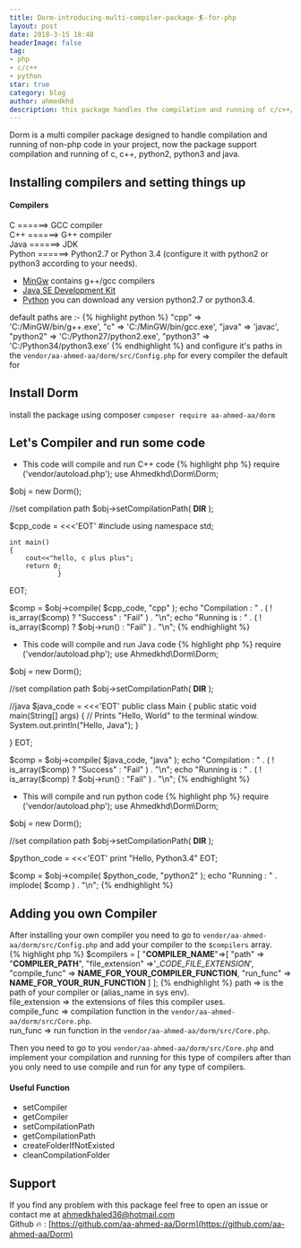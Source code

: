 ```yaml
---
title: Dorm-introducing-multi-compiler-package-🏄-for-php
layout: post
date: 2018-3-15 18:48
headerImage: false
tag:
- php
- c/c++
- python
star: true
category: blog
author: ahmedkhd
description: this package handles the compilation and running of c/c++/java/python2.x/python3.x code.
---
```

Dorm is a multi compiler package designed to handle compilation and running of non-php code in your project, now the package support compilation and running of c, c++, python2, python3 and java.


## Installing compilers and setting things up
#### Compilers
C        ======> GCC compiler <br>
C++      ======> G++ compiler <br>
Java     ======> JDK  <br>
Python   ======> Python2.7 or Python 3.4 (configure it with python2 or python3 according to your needs).<br>

* <a href="https://nuwen.net/mingw.html">MinGw</a> contains g++/gcc compilers 
* <a href="http://www.oracle.com/technetwork/java/javase/downloads/jdk10-downloads-4416644.html">Java SE Development Kit</a> 
* <a href="https://www.python.org/getit/">Python</a> you can download any version python2.7 or python3.4.

default paths are :-
{% highlight python %}
"cpp" => 'C:/MinGW/bin/g++.exe',
"c" => 'C:/MinGW/bin/gcc.exe',
"java" => 'javac',
"python2" => 'C:/Python27/python2.exe',
"python3" => 'C:/Python34/python3.exe'
{% endhighlight %}
and configure it's paths in the `vendor/aa-ahmed-aa/dorm/src/Config.php` for 
every compiler the default for 
## Install Dorm
install the package using composer `composer require aa-ahmed-aa/dorm`

## Let's Compiler and run some code
- This code will compile and run C++ code
{% highlight php %}
require ('vendor/autoload.php');
use Ahmedkhd\Dorm\Dorm;

$obj = new Dorm();

//set compilation path
$obj->setCompilationPath( __DIR__ );

$cpp_code = <<<'EOT'
	#include<iostream>
	using namespace std;

	int main()
	{
	    cout<<"hello, c plus plus";
	    return 0;
				}
EOT;
	
$comp = $obj->compile( $cpp_code, "cpp" );
echo "Compilation : " . ( ! is_array($comp) ? "Success" : "Fail" )  . "\n";
	echo "Running is : " . ( ! is_array($comp) ? $obj->run() : "Fail" ) . "\n";
{% endhighlight %}
- This code will compile and run Java code
{% highlight php %}
require ('vendor/autoload.php');
use Ahmedkhd\Dorm\Dorm;

$obj = new Dorm();

//set compilation path
$obj->setCompilationPath( __DIR__ );

//java
$java_code = <<<'EOT'
	public class Main {
	public static void main(String[] args) {
        // Prints "Hello, World" to the terminal window.
        System.out.println("Hello, Java");
    }

}
EOT;


$comp = $obj->compile( $java_code, "java" );
echo "Compilation : " . ( ! is_array($comp) ? "Success" : "Fail" )  . "\n";
echo "Running is : " . ( ! is_array($comp) ? $obj->run() : "Fail" ) . "\n";
{% endhighlight %}
- This will compile and run python code
{% highlight php %}
require ('vendor/autoload.php');
use Ahmedkhd\Dorm\Dorm;

$obj = new Dorm();

//set compilation path
$obj->setCompilationPath( __DIR__ );

$python_code = <<<'EOT'
print "Hello, Python3.4"
EOT;

$comp = $obj->compile( $python_code, "python2" );
echo "Running : " . implode( $comp )  . "\n";
{% endhighlight %}

## Adding you own Compiler
After installing your own compiler you need to go to `vendor/aa-ahmed-aa/dorm/src/Config.php`
and add your compiler to the `$compilers` array. <br/>
{% highlight php %}
$compilers = [
    "__COMPILER_NAME__"=>[
	"path" => "__COMPILER_PATH__",
	"file_extension" =>'__CODE_FILE_EXTENSION_',
	"compile_func" => __NAME_FOR_YOUR_COMPILER_FUNCTION__,
	"run_func" => __NAME_FOR_YOUR_RUN_FUNCTION__
    ]
];
{% endhighlight %}
path => is the path of your compiler or (alias_name in sys env).<br>
file_extension => the extensions of files this compiler uses.<br>
compile_func => compilation function in the `vendor/aa-ahmed-aa/dorm/src/Core.php`.<br>
run_func => run function in the `vendor/aa-ahmed-aa/dorm/src/Core.php`.<br>

Then you need to go to you `vendor/aa-ahmed-aa/dorm/src/Core.php` and implement your compilation and running for this type of compilers after than you only need to use compile and run for any type of compilers.
#### Useful Function
* setCompiler
* getCompiler
* setCompilationPath
* getCompilationPath
* createFolderIfNotExisted
* cleanCompilationFolder

## Support
If you find any problem with this package feel free to open an issue or <br>
contact me at ahmedkhaled36@hotmail.com <br>
Github 🔥 : [https://github.com/aa-ahmed-aa/Dorm](https://github.com/aa-ahmed-aa/Dorm) <br>